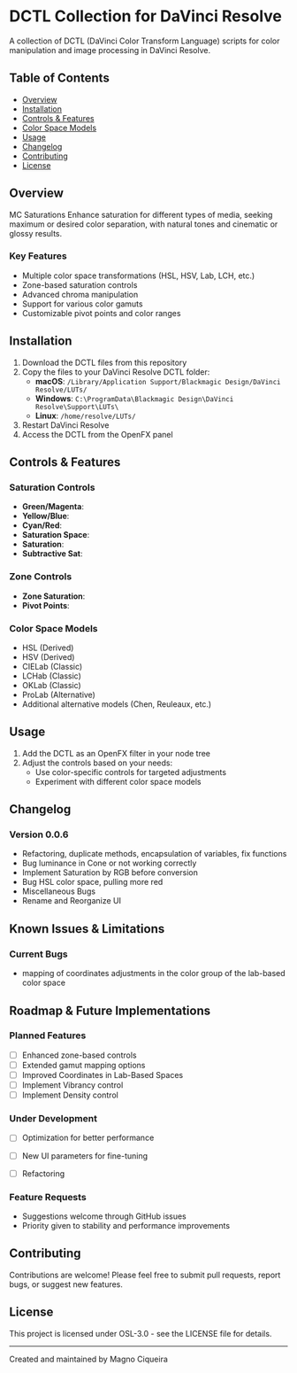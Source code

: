 # DCTL Collection for DaVinci Resolve

A collection of DCTL (DaVinci Color Transform Language) scripts for color manipulation and image processing in DaVinci Resolve.

## Table of Contents

- [Overview](#overview)
- [Installation](#installation)
- [Controls & Features](#controls--features)
- [Color Space Models](#color-space-models)
- [Usage](#usage)
- [Changelog](#changelog)
- [Contributing](#contributing)
- [License](#license)

## Overview

MC Saturations
Enhance saturation for different types of media, seeking maximum or desired color separation, with natural tones and cinematic or glossy results.

### Key Features

- Multiple color space transformations (HSL, HSV, Lab, LCH, etc.)
- Zone-based saturation controls
- Advanced chroma manipulation
- Support for various color gamuts
- Customizable pivot points and color ranges

## Installation

1. Download the DCTL files from this repository
2. Copy the files to your DaVinci Resolve DCTL folder:
   - **macOS**: `/Library/Application Support/Blackmagic Design/DaVinci Resolve/LUTs/`
   - **Windows**: `C:\ProgramData\Blackmagic Design\DaVinci Resolve\Support\LUTs\`
   - **Linux**: `/home/resolve/LUTs/`
3. Restart DaVinci Resolve
4. Access the DCTL from the OpenFX panel

## Controls & Features

### Saturation Controls

- **Green/Magenta**:
- **Yellow/Blue**: 
- **Cyan/Red**: 
- **Saturation Space**: 
- **Saturation**: 
- **Subtractive Sat**: 

### Zone Controls

- **Zone Saturation**: 
- **Pivot Points**: 

### Color Space Models

- HSL (Derived)
- HSV (Derived)
- CIELab (Classic)
- LCHab (Classic)
- OKLab (Classic)
- ProLab (Alternative)
- Additional alternative models (Chen, Reuleaux, etc.)

## Usage

1. Add the DCTL as an OpenFX filter in your node tree
2. Adjust the controls based on your needs:
   - Use color-specific controls for targeted adjustments
   - Experiment with different color space models

## Changelog

### Version 0.0.6
- Refactoring, duplicate methods, encapsulation of variables, fix functions
- Bug luminance in Cone or not working correctly
- Implement Saturation by RGB before conversion
- Bug HSL color space, pulling more red
- Miscellaneous Bugs
- Rename and Reorganize UI

## Known Issues & Limitations

### Current Bugs
- mapping of coordinates adjustments in the color group of the lab-based color space

## Roadmap & Future Implementations

### Planned Features
- [ ] Enhanced zone-based controls
- [ ] Extended gamut mapping options
- [ ] Improved Coordinates in Lab-Based Spaces
- [ ] Implement Vibrancy control
- [ ] Implement Density control 

### Under Development
- [ ] Optimization for better performance
- [ ] New UI parameters for fine-tuning
- [ ] Refactoring


### Feature Requests
- Suggestions welcome through GitHub issues
- Priority given to stability and performance improvements


## Contributing

Contributions are welcome! Please feel free to submit pull requests, report bugs, or suggest new features.

## License

This project is licensed under OSL-3.0 - see the LICENSE file for details.

---

Created and maintained by Magno Ciqueira